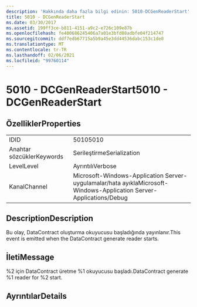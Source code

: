 ```yaml
---
description: 'Hakkında daha fazla bilgi edinin: 5010-DCGenReaderStart'
title: 5010 - DCGenReaderStart
ms.date: 03/30/2017
ms.assetid: 199ff3ce-b811-4151-a9c2-e726c109e87b
ms.openlocfilehash: fe400686245406a7a01e3bfd08adbfe04f214747
ms.sourcegitcommit: ddf7edb67715a5b9a45e3dd44536dabc153c1de0
ms.translationtype: MT
ms.contentlocale: tr-TR
ms.lasthandoff: 02/06/2021
ms.locfileid: "99760114"
---
```

# <a name="5010---dcgenreaderstart"></a><span data-ttu-id="7bc48-103">5010 - DCGenReaderStart</span><span class="sxs-lookup"><span data-stu-id="7bc48-103">5010 - DCGenReaderStart</span></span>

## <a name="properties"></a><span data-ttu-id="7bc48-104">Özellikler</span><span class="sxs-lookup"><span data-stu-id="7bc48-104">Properties</span></span>  
  
|||  
|-|-|  
|<span data-ttu-id="7bc48-105">ID</span><span class="sxs-lookup"><span data-stu-id="7bc48-105">ID</span></span>|<span data-ttu-id="7bc48-106">5010</span><span class="sxs-lookup"><span data-stu-id="7bc48-106">5010</span></span>|  
|<span data-ttu-id="7bc48-107">Anahtar sözcükler</span><span class="sxs-lookup"><span data-stu-id="7bc48-107">Keywords</span></span>|<span data-ttu-id="7bc48-108">Serileştirme</span><span class="sxs-lookup"><span data-stu-id="7bc48-108">Serialization</span></span>|  
|<span data-ttu-id="7bc48-109">Level</span><span class="sxs-lookup"><span data-stu-id="7bc48-109">Level</span></span>|<span data-ttu-id="7bc48-110">Ayrıntılı</span><span class="sxs-lookup"><span data-stu-id="7bc48-110">Verbose</span></span>|  
|<span data-ttu-id="7bc48-111">Kanal</span><span class="sxs-lookup"><span data-stu-id="7bc48-111">Channel</span></span>|<span data-ttu-id="7bc48-112">Microsoft-Windows-Application Server-uygulamalar/hata ayıkla</span><span class="sxs-lookup"><span data-stu-id="7bc48-112">Microsoft-Windows-Application Server-Applications/Debug</span></span>|  
  
## <a name="description"></a><span data-ttu-id="7bc48-113">Description</span><span class="sxs-lookup"><span data-stu-id="7bc48-113">Description</span></span>  

 <span data-ttu-id="7bc48-114">Bu olay, DataContract oluşturma okuyucusu başladığında yayınlanır.</span><span class="sxs-lookup"><span data-stu-id="7bc48-114">This event is emitted when the DataContract generate reader starts.</span></span>  
  
## <a name="message"></a><span data-ttu-id="7bc48-115">İleti</span><span class="sxs-lookup"><span data-stu-id="7bc48-115">Message</span></span>  

 <span data-ttu-id="7bc48-116">%2 için DataContract üretme %1 okuyucusu başladı.</span><span class="sxs-lookup"><span data-stu-id="7bc48-116">DataContract generate %1 reader for %2 start.</span></span>  
  
## <a name="details"></a><span data-ttu-id="7bc48-117">Ayrıntılar</span><span class="sxs-lookup"><span data-stu-id="7bc48-117">Details</span></span>
